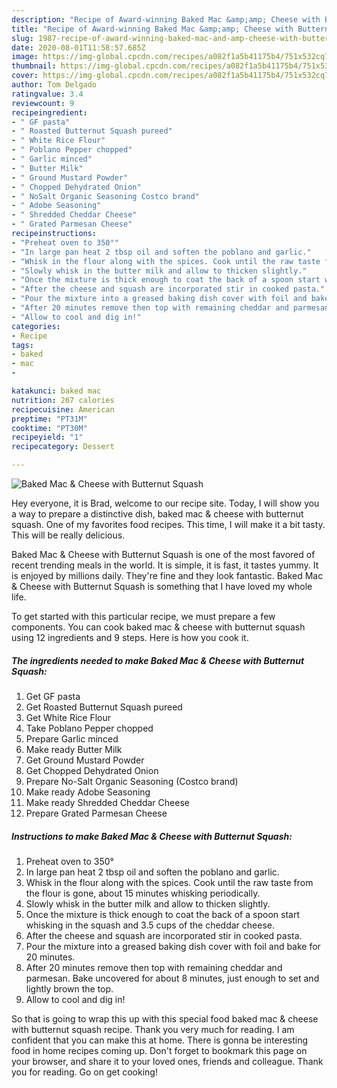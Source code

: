 ```yaml
---
description: "Recipe of Award-winning Baked Mac &amp;amp; Cheese with Butternut Squash"
title: "Recipe of Award-winning Baked Mac &amp;amp; Cheese with Butternut Squash"
slug: 1987-recipe-of-award-winning-baked-mac-and-amp-cheese-with-butternut-squash
date: 2020-08-01T11:58:57.685Z
image: https://img-global.cpcdn.com/recipes/a082f1a5b41175b4/751x532cq70/baked-mac-cheese-with-butternut-squash-recipe-main-photo.jpg
thumbnail: https://img-global.cpcdn.com/recipes/a082f1a5b41175b4/751x532cq70/baked-mac-cheese-with-butternut-squash-recipe-main-photo.jpg
cover: https://img-global.cpcdn.com/recipes/a082f1a5b41175b4/751x532cq70/baked-mac-cheese-with-butternut-squash-recipe-main-photo.jpg
author: Tom Delgado
ratingvalue: 3.4
reviewcount: 9
recipeingredient:
- " GF pasta"
- " Roasted Butternut Squash pureed"
- " White Rice Flour"
- " Poblano Pepper chopped"
- " Garlic minced"
- " Butter Milk"
- " Ground Mustard Powder"
- " Chopped Dehydrated Onion"
- " NoSalt Organic Seasoning Costco brand"
- " Adobe Seasoning"
- " Shredded Cheddar Cheese"
- " Grated Parmesan Cheese"
recipeinstructions:
- "Preheat oven to 350°"
- "In large pan heat 2 tbsp oil and soften the poblano and garlic."
- "Whisk in the flour along with the spices. Cook until the raw taste from the flour is gone, about 15 minutes whisking periodically."
- "Slowly whisk in the butter milk and allow to thicken slightly."
- "Once the mixture is thick enough to coat the back of a spoon start whisking in the squash and 3.5 cups of the cheddar cheese."
- "After the cheese and squash are incorporated stir in cooked pasta."
- "Pour the mixture into a greased baking dish cover with foil and bake for 20 minutes."
- "After 20 minutes remove then top with remaining cheddar and parmesan. Bake uncovered for about 8 minutes, just enough to set and lightly brown the top."
- "Allow to cool and dig in!"
categories:
- Recipe
tags:
- baked
- mac
- 

katakunci: baked mac  
nutrition: 267 calories
recipecuisine: American
preptime: "PT31M"
cooktime: "PT30M"
recipeyield: "1"
recipecategory: Dessert

---
```



![Baked Mac &amp; Cheese with Butternut Squash](https://img-global.cpcdn.com/recipes/a082f1a5b41175b4/751x532cq70/baked-mac-cheese-with-butternut-squash-recipe-main-photo.jpg)

Hey everyone, it is Brad, welcome to our recipe site. Today, I will show you a way to prepare a distinctive dish, baked mac &amp; cheese with butternut squash. One of my favorites food recipes. This time, I will make it a bit tasty. This will be really delicious.

Baked Mac &amp; Cheese with Butternut Squash is one of the most favored of recent trending meals in the world. It is simple, it is fast, it tastes yummy. It is enjoyed by millions daily. They're fine and they look fantastic. Baked Mac &amp; Cheese with Butternut Squash is something that I have loved my whole life.




To get started with this particular recipe, we must prepare a few components. You can cook baked mac &amp; cheese with butternut squash using 12 ingredients and 9 steps. Here is how you cook it.

<!--inarticleads1-->

##### The ingredients needed to make Baked Mac &amp; Cheese with Butternut Squash:

1. Get  GF pasta
1. Get  Roasted Butternut Squash pureed
1. Get  White Rice Flour
1. Take  Poblano Pepper chopped
1. Prepare  Garlic minced
1. Make ready  Butter Milk
1. Get  Ground Mustard Powder
1. Get  Chopped Dehydrated Onion
1. Prepare  No-Salt Organic Seasoning (Costco brand)
1. Make ready  Adobe Seasoning
1. Make ready  Shredded Cheddar Cheese
1. Prepare  Grated Parmesan Cheese




<!--inarticleads2-->

##### Instructions to make Baked Mac &amp; Cheese with Butternut Squash:

1. Preheat oven to 350°
1. In large pan heat 2 tbsp oil and soften the poblano and garlic.
1. Whisk in the flour along with the spices. Cook until the raw taste from the flour is gone, about 15 minutes whisking periodically.
1. Slowly whisk in the butter milk and allow to thicken slightly.
1. Once the mixture is thick enough to coat the back of a spoon start whisking in the squash and 3.5 cups of the cheddar cheese.
1. After the cheese and squash are incorporated stir in cooked pasta.
1. Pour the mixture into a greased baking dish cover with foil and bake for 20 minutes.
1. After 20 minutes remove then top with remaining cheddar and parmesan. Bake uncovered for about 8 minutes, just enough to set and lightly brown the top.
1. Allow to cool and dig in!




So that is going to wrap this up with this special food baked mac &amp; cheese with butternut squash recipe. Thank you very much for reading. I am confident that you can make this at home. There is gonna be interesting food in home recipes coming up. Don't forget to bookmark this page on your browser, and share it to your loved ones, friends and colleague. Thank you for reading. Go on get cooking!
